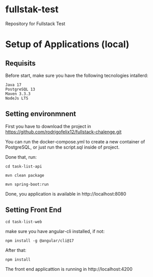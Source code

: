 # fullstak-test
Repository for Fullstack Test
# Setup of Applications (local)

## Requisits

Before start, make sure you have the following tecnologies intallerd:
```
Java 17
PostgreSQL 13
Maven 3.3.3 
NodeJs LTS
```

## Setting environmnent

First you have to download the project in https://github.com/rodrigofelix12/fullstack-chalenge.git

You can run the docker-compose.yml to create a new container of PostgreSQL, or just run the script.sql inside of project.

Done that, run: 

```
cd task-list-api
```

```
mvn clean package
```

```
mvn spring-boot:run
```

Done, you application is available in http://localhost:8080

## Setting Front End

```
cd task-list-web
```

make sure you have angular-cli installed, if not:


```
npm install -g @angular/cli@17
```

After that:

```
npm install
```

The front end applicattion is running in http://localhost:4200
